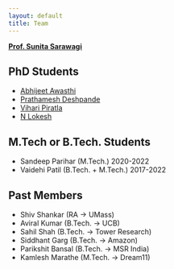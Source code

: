 ```yaml
---
layout: default
title: Team
---
```


**[Prof. Sunita Sarawagi](https://www.cse.iitb.ac.in/~sunita/)**

## PhD Students

* [Abhijeet Awasthi](https://www.cse.iitb.ac.in/~awasthi/)
* [Prathamesh Deshpande](https://pratham16cse.github.io/)
* [Vihari Piratla](https://www.cse.iitb.ac.in/~vihari/)
* [N Lokesh](https://scholar.google.co.in/citations?user=fbu9Tc4AAAAJ&hl=en)

## M.Tech or B.Tech. Students
* Sandeep Parihar (M.Tech.) 2020-2022
* Vaidehi Patil (B.Tech. + M.Tech.) 2017-2022

## Past Members
* Shiv Shankar (RA -> UMass)
* Aviral Kumar (B.Tech. -> UCB)
* Sahil Shah (B.Tech. -> Tower Research)
* Siddhant Garg (B.Tech. -> Amazon)
* Parikshit Bansal (B.Tech. -> MSR India)
* Kamlesh Marathe (M.Tech. -> Dream11)
